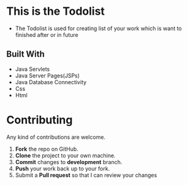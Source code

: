 # This is the Todolist 
* The Todolist is used for creating list of your work which is want to finished after or in future

## Built With

* Java Servlets
* Java Server Pages(JSPs)
* Java Database Connectivity
* Css 
* Html


Contributing
==========
Any kind of contributions are welcome.

1. **Fork** the repo on GitHub.
2. **Clone** the project to your own machine.
3. **Commit** changes to **development** branch.
4. **Push** your work back up to your fork.
5. Submit a **Pull request** so that I can review your changes
